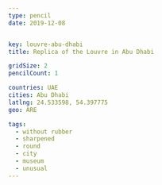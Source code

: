```yaml
---
type: pencil
date: 2019-12-08


key: louvre-abu-dhabi
title: Replica of the Louvre in Abu Dhabi

gridSize: 2
pencilCount: 1

countries: UAE
cities: Abu Dhabi
latlng: 24.533598, 54.397775
geo: ARE

tags:
  - without rubber
  - sharpened
  - round
  - city
  - museum
  - unusual
---
```


